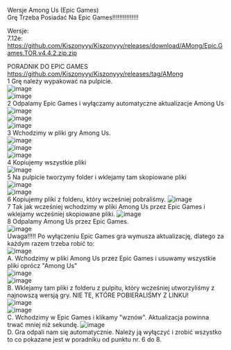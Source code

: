 Wersje Among Us (Epic Games)                                 
Grę Trzeba Posiadać Na Epic Games!!!!!!!!!!!!!!!                    

Wersje:                                                                                          
7.12e:       
https://github.com/Kiszonyyy/Kiszonyyy/releases/download/AMong/Epic.Games.TOR.v4.4.2.zip.zip

PORADNIK DO EPIC GAMES                                                  
https://github.com/Kiszonyyy/Kiszonyyy/releases/tag/AMong                                                             
1 Grę należy wypakować na pulpicie.                                                            
![image](https://github.com/Kiszonyyy/Kiszonyyy/assets/152332368/d8f01bd9-fb6b-4e57-b6ad-0798ba82bf1f)                                              
![image](https://github.com/Kiszonyyy/Kiszonyyy/assets/152332368/4f9cf303-1629-4fe2-817c-69122790c487)                                                    
2 Odpalamy Epic Games i wyłączamy automatyczne aktualizacje Among Us                                                                                  
![image](https://github.com/Kiszonyyy/Kiszonyyy/assets/152332368/6b989c44-740d-40ca-a53d-f8dc987cbf5c)                                          
![image](https://github.com/Kiszonyyy/Kiszonyyy/assets/152332368/575e80c4-a3bf-4238-920a-06745837938d)                                                 
![image](https://github.com/Kiszonyyy/Kiszonyyy/assets/152332368/9167da8b-7e43-42aa-98d5-cb2660959f4d)                                                      
3 Wchodzimy w pliki gry Among Us.                                                            
![image](https://github.com/Kiszonyyy/Kiszonyyy/assets/152332368/4de4d04b-dd1a-4e2f-b80b-03f27d8c5667)                                                                
![image](https://github.com/Kiszonyyy/Kiszonyyy/assets/152332368/cb965734-5fd7-4b63-b3aa-56e947497783)                                                            
![image](https://github.com/Kiszonyyy/Kiszonyyy/assets/152332368/4bc809f6-9761-4434-8610-eb8601adf2f0)                                                                                    
4 Kopiujemy wszystkie pliki                                                            
![image](https://github.com/Kiszonyyy/Kiszonyyy/assets/152332368/feefe484-51d8-4ac6-9f6f-c49e7e25dacb)                                    
5 Na pulpicie tworzymy folder i wklejamy tam skopiowane pliki                                                        
![image](https://github.com/Kiszonyyy/Kiszonyyy/assets/152332368/1922a316-7b93-49c8-9e94-adfb1ef50c29)                                              
![image](https://github.com/Kiszonyyy/Kiszonyyy/assets/152332368/1a2eb60c-8084-4278-ac55-fe18ad9096bf)                                    
6 Kopiujemy pliki z folderu, który wcześniej pobraliśmy.
![image](https://github.com/Kiszonyyy/Kiszonyyy/assets/152332368/ead372d8-5992-4e5f-bdae-d5e2f3a55cef)                                                
7 Tak jak wcześniej wchodzimy w pliki Among Us przez Epic Games i wklejamy wcześniej skopiowane pliki.
![image](https://github.com/Kiszonyyy/Kiszonyyy/assets/152332368/c9fc306b-d459-4fdd-9736-141bf68a6aed)                                                        
8 Odpalamy Among Us przez Epic Games.                                                                                                  
![image](https://github.com/Kiszonyyy/Kiszonyyy/assets/152332368/b1c5cb1b-c0c7-42e6-b65a-2ad06a0d2c84)                                                                              
Uwaga!!!!! Po wyłączeniu Epic Games gra wymusza aktualizację, dlatego za każdym razem trzeba robić to:                                                          
![image](https://github.com/Kiszonyyy/Kiszonyyy/assets/152332368/9660b6c4-9a32-47e4-8bf3-1cd835cfde24)                                                      
A. Wchodzimy w pliki Among Us przez Epic Games i usuwamy wszystkie pliki oprócz "Among Us"                                                                           
![image](https://github.com/Kiszonyyy/Kiszonyyy/assets/152332368/d92f0123-eede-4400-b323-984d9c20aba5)                                                                
![image](https://github.com/Kiszonyyy/Kiszonyyy/assets/152332368/deb663e1-e3b8-4262-bc46-dae0837e49b5)                                                              
B. Wklejamy tam pliki z folderu z pulpitu, który wcześniej utworzyliśmy z najnowszą wersją gry. NIE TE, KTÓRE POBIERALIŚMY Z LINKU!                                                                                                         
![image](https://github.com/Kiszonyyy/Kiszonyyy/assets/152332368/59f17d0d-d5cf-4a8e-b9c2-aad73e15bdb5)                                                                                      
![image](https://github.com/Kiszonyyy/Kiszonyyy/assets/152332368/011fbb6a-6386-437b-ac82-5c0815dbe271)                                                              
C. Wchodzimy w Epic Games i klikamy "wznów". Aktualizacja powinna trwać mniej niż sekundę. 
![image](https://github.com/Kiszonyyy/Kiszonyyy/assets/152332368/4f1e7267-8211-4904-bb28-c35939827912)                                                                      
D. Gra odpali nam się automatycznie. Należy ją wyłączyć i zrobić wszystko to co pokazane jest w poradniku od punktu nr. 6 do 8.


